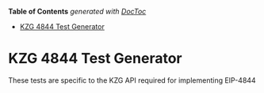 <!-- START doctoc generated TOC please keep comment here to allow auto update -->
<!-- DON'T EDIT THIS SECTION, INSTEAD RE-RUN doctoc TO UPDATE -->
**Table of Contents**  *generated with [DocToc](https://github.com/thlorenz/doctoc)*

- [KZG 4844 Test Generator](#kzg-4844-test-generator)

<!-- END doctoc generated TOC please keep comment here to allow auto update -->

# KZG 4844 Test Generator

These tests are specific to the KZG API required for implementing EIP-4844